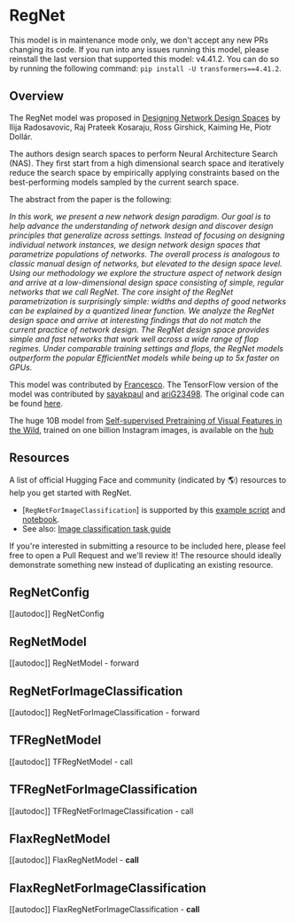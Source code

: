 <!--Copyright 2022 The HuggingFace Team. All rights reserved.

Licensed under the Apache License, Version 2.0 (the "License"); you may not use this file except in compliance with
the License. You may obtain a copy of the License at

http://www.apache.org/licenses/LICENSE-2.0

Unless required by applicable law or agreed to in writing, software distributed under the License is distributed on
an "AS IS" BASIS, WITHOUT WARRANTIES OR CONDITIONS OF ANY KIND, either express or implied. See the License for the
specific language governing permissions and limitations under the License.

⚠️ Note that this file is in Markdown but contain specific syntax for our doc-builder (similar to MDX) that may not be
rendered properly in your Markdown viewer.

-->

# RegNet

<Tip warning={true}>

This model is in maintenance mode only, we don't accept any new PRs changing its code.
If you run into any issues running this model, please reinstall the last version that supported this model: v4.41.2.
You can do so by running the following command: `pip install -U transformers==4.41.2`.

</Tip>

## Overview

The RegNet model was proposed in [Designing Network Design Spaces](https://arxiv.org/abs/2003.13678) by Ilija Radosavovic, Raj Prateek Kosaraju, Ross Girshick, Kaiming He, Piotr Dollár.

The authors design search spaces to perform Neural Architecture Search (NAS). They first start from a high dimensional search space and iteratively reduce the search space by empirically applying constraints based on the best-performing models sampled by the current search space.

The abstract from the paper is the following:

*In this work, we present a new network design paradigm. Our goal is to help advance the understanding of network design and discover design principles that generalize across settings. Instead of focusing on designing individual network instances, we design network design spaces that parametrize populations of networks. The overall process is analogous to classic manual design of networks, but elevated to the design space level. Using our methodology we explore the structure aspect of network design and arrive at a low-dimensional design space consisting of simple, regular networks that we call RegNet. The core insight of the RegNet parametrization is surprisingly simple: widths and depths of good networks can be explained by a quantized linear function. We analyze the RegNet design space and arrive at interesting findings that do not match the current practice of network design. The RegNet design space provides simple and fast networks that work well across a wide range of flop regimes. Under comparable training settings and flops, the RegNet models outperform the popular EfficientNet models while being up to 5x faster on GPUs.*

This model was contributed by [Francesco](https://huggingface.co/Francesco). The TensorFlow version of the model
was contributed by [sayakpaul](https://huggingface.co/sayakpaul) and [ariG23498](https://huggingface.co/ariG23498).
The original code can be found [here](https://github.com/facebookresearch/pycls).

The huge 10B model from [Self-supervised Pretraining of Visual Features in the Wild](https://arxiv.org/abs/2103.01988), 
trained on  one billion Instagram images, is available on the [hub](https://huggingface.co/facebook/regnet-y-10b-seer)

## Resources

A list of official Hugging Face and community (indicated by 🌎) resources to help you get started with RegNet.

<PipelineTag pipeline="image-classification"/>

- [`RegNetForImageClassification`] is supported by this [example script](https://github.com/huggingface/transformers/tree/main/examples/pytorch/image-classification) and [notebook](https://colab.research.google.com/github/huggingface/notebooks/blob/main/examples/image_classification.ipynb).
- See also: [Image classification task guide](../tasks/image_classification)

If you're interested in submitting a resource to be included here, please feel free to open a Pull Request and we'll review it! The resource should ideally demonstrate something new instead of duplicating an existing resource.

## RegNetConfig

[[autodoc]] RegNetConfig

<frameworkcontent>
<pt>

## RegNetModel

[[autodoc]] RegNetModel
    - forward

## RegNetForImageClassification

[[autodoc]] RegNetForImageClassification
    - forward

</pt>
<tf>

## TFRegNetModel

[[autodoc]] TFRegNetModel
    - call

## TFRegNetForImageClassification

[[autodoc]] TFRegNetForImageClassification
    - call

</tf>
<jax>

## FlaxRegNetModel

[[autodoc]] FlaxRegNetModel
    - __call__

## FlaxRegNetForImageClassification

[[autodoc]] FlaxRegNetForImageClassification
    - __call__
</jax>
</frameworkcontent>
